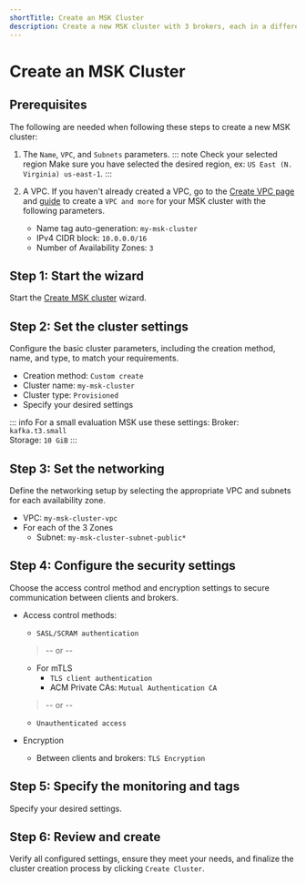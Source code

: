 ```yaml
---
shortTitle: Create an MSK Cluster
description: Create a new MSK cluster with 3 brokers, each in a different availability zone.
---
```


# Create an MSK Cluster

## Prerequisites

The following are needed when following these steps to create a new MSK cluster:
1. The `Name`, `VPC`, and `Subnets` parameters.
    ::: note Check your selected region
    Make sure you have selected the desired region, ex: `US East (N. Virginia) us-east-1`.
    :::
2. A VPC. If you haven't already created a VPC, go to the [Create VPC page](https://console.aws.amazon.com/vpcconsole/home#CreateVpc:createMode=vpcWithResources) and [guide](./create-vpc.md#create-vpc) to create a `VPC and more` for your MSK cluster with the following parameters.

    - Name tag auto-generation: `my-msk-cluster`
    - IPv4 CIDR block: `10.0.0.0/16`
    - Number of Availability Zones: `3`

## Step 1: Start the wizard

Start the [Create MSK cluster](https://console.aws.amazon.com/msk/home#/cluster/create?isCustomCreate=true&isProvisionedCreate=true) wizard.

## Step 2: Set the cluster settings

Configure the basic cluster parameters, including the creation method, name, and type, to match your requirements.

- Creation method: `Custom create`
- Cluster name: `my-msk-cluster`
- Cluster type: `Provisioned`
- Specify your desired settings

::: info For a small evaluation MSK use these settings:
Broker: `kafka.t3.small`\
Storage: `10 GiB`
:::

## Step 3: Set the networking

Define the networking setup by selecting the appropriate VPC and subnets for each availability zone.

- VPC: `my-msk-cluster-vpc`
- For each of the 3 Zones
  - Subnet: `my-msk-cluster-subnet-public*`

## Step 4: Configure the security settings

Choose the access control method and encryption settings to secure communication between clients and brokers.

- Access control methods:
  - `SASL/SCRAM authentication`
  > -- or --
  - For mTLS
    - `TLS client authentication`
    - ACM Private CAs: `Mutual Authentication CA`
  > -- or --
  - `Unauthenticated access`

- Encryption
  - Between clients and brokers: `TLS Encryption`

## Step 5: Specify the monitoring and tags

Specify your desired settings.

## Step 6: Review and create

Verify all configured settings, ensure they meet your needs, and finalize the cluster creation process by clicking `Create Cluster`.